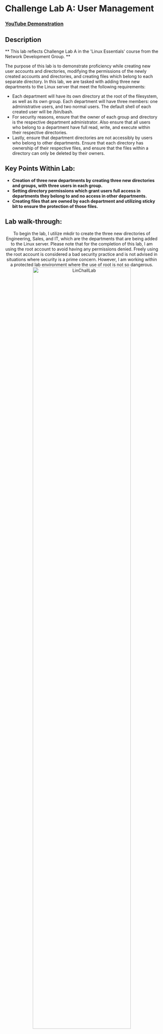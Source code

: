 <h1>Challenge Lab A: User Management</h1>

 ### [YouTube Demonstration](https://youtu.be/7eJexJVCqJo)

<h2>Description</h2>
** This lab reflects Challenge Lab A in the 'Linux Essentials' course from the Network Development Group. **

The purpose of this lab is to demonstrate proficiency while creating new user accounts and directories, modifying the permissions of the newly created accounts and directories, and creating files which belong to each separate directory. In this lab, we are tasked with adding three new departments to the Linux server that meet the following requirements:

- Each department will have its own directory at the root of the filesystem, as well as its own group. Each department will have three members: one administrative users, and two normal users. The default shell of each created user will be /bin/bash.
- For security reasons, ensure that the owner of each group and directory is the respective department administrator. Also ensure that all users who belong to a department have full read, write, and execute within their respective directories.
- Lastly, ensure that department directories are not accessibly by users who belong to other departments. Ensure that each directory has ownership of their respective files, and ensure that the files within a directory can only be deleted by their owners.  

<h2>Key Points Within Lab: </h2>

- <b>Creation of three new departments by creating three new directories and groups, with three users in each group.</b>
- <b>Setting directory permissions which grant users full access in departments they belong to and no access in other departments.  </b>
- <b>Creating files that are owned by each department and utilizing sticky bit to ensure the protection of those files. </b>

<h2>Lab walk-through:</h2>

<p align="center">
To begin the lab, I utilize mkdir to create the three new directories of Engineering, Sales, and IT, which are the departments that are being added to the Linux server. Please note that for the completion of this lab, I am using the root account to avoid having any permissions denied. Freely using the root account is considered a bad security practice and is not advised in situations where security is a prime concern. However, I am working within a protected lab environment where the use of root is not so dangerous. <br/>
<img src="https://i.imgur.com/OBocBYB.png" height="80%" width="80%" alt="LinChallLab"/>
<br />
<br />

<p align="center">
In addition to directories, I also need to create specific groups for each department that will house the users which belong to those departments. By using a string of the groupadd commands, I am able to create a group for Engineering, Sales, and IT. Additionally, I am able to verify that those groups were created properly by checking the /etc/group file.  <br/>
<img src="https://i.imgur.com/OAZucGb.png" height="80%" width="80%" alt="LinChallLab"/>
<br />
<br />

<p align="center">
By running "cat /etc/group", I am able to check the contents of the /etc/group file. Denoted in the highlighted portion of the screenshot is an entry for each group that we created, meaning that they were successfully added to the system. <br/>
<img src="https://i.imgur.com/diJqe7a.png" height="80%" width="80%" alt="LinChallLab"/>
<br />
<br />

<p align="center">
At this point in the lab, it is time to create the user accounts that will be added to the groups that we made. Utilizing the useradd command, I am able to add two regular users and one administrative user to each group. By using the tags -m, -s, and -g, I am able to designate a home directory for each user, make each users default shell /bin/bash, and ensure that the group that they have been added to is their primary group. After administering these commands, we are able to see the existence of all the created users when looking inside of /home.<br/>
<img src="https://i.imgur.com/daHmp6x.png" height="80%" width="80%" alt="LinChallLab"/>
<br />
<br />

<p align="center">
With the users, directories, and groups all created, it is time to assign ownership of each directory to the respective admin of each department. By employing the chown command, I am able to make the following changes: placing ownership of the engineering directory with the engineering admin, placing ownership of the sales directory with the sales admin, and placing ownership of the IT directory with the IT admin. Now, when checking the permissions of these directories, we are able to confirm that each department belongs to the appropriate group and owner.  <br/>
<img src="https://i.imgur.com/L8T4RPl.png height="80%" width="80%" alt="LinChallLab"/>
<br />
<br />

<p align="center">
In this screenshot, I am controlling directory access by adjusting the permissions that are associated with each directory. The lab tasked us with setting permissions so that department members have full access to their own directory, but no access in directories that they do not belong to. By administering 'chmod 1770' to each directory, I am able to grant full read, write, and execute permissions to the owner and group members of a directory, while also disabling access to individuals who are not within that department group. Additionally, that command also applies the sticky bit to each directory, meaning that files within the directory can only be deleted by their respective owners, thus helping to protect info that belongs to each department.  <br/>
<img src="https://i.imgur.com/pAdFmz3.png" height="80%" width="80%" alt="LinChallLab"/>
<br />
<br />

<p align="center">
In this screenshot, I am creating a simple text file and placing it within the directory of each department. Although the content of each text file is the same, they are three different files which simply serve to showcase that each department possesses some sort of their own information. By checking the output and the path of each file, I am able to confirm that all of the text files were properly created and assigned to the appropriate departments.<br/>
<img src="https://i.imgur.com/DcLt3dC.png" height="80%" width="80%" alt="LinChallLab"/>
<br />
<br />

<p align="center">
In this image, I am adjusting both the ownership of the files that I previously created, and altering the permissions of those files as well. Since I created the files while on the root account, they initially belong to the user and group of 'root'. By using the chown command again, I am able to place the files within the group that they should belong to (Engineering, Sales, or IT), and I am also able give file ownership to the respective administrative user. After applying this first change, we can now see that instead of belonging to 'root', each file now belongs to a specific department and is owned by the admin of that department. In order to adjust the permissions of the files, I used the command "chmod 740". This changes the file permissions so that the administrative users have full ability to read, change, or delete the document; other department members are able to access the document for reading purposes but are unable to alter the document in any fashion; and all other users who do not belong to the department have no access to the file whatsoever.  <br/>
<img src="https://i.imgur.com/xN7jJhO.png" height="80%" width="80%" alt="LinChallLab"/>
<br />
<br />

<p align="center">
This final screenshot is meant to serve as a full breakdown of the lab by showcasing the following information: 

 - FILL IN WITH WHAT THE PIC SHOWS AND THE REQUIREMENTS THAT YOU MET
 -
 - 
<p align="center">
<img src="https://i.imgur.com/pSKzpu8.png" height="80%" width="80%" alt="LinChallLab"/>
<br />
<br />




<!--
 ```diff
- text in red
+ text in green
! text in orange
# text in gray
@@ text in purple (and bold)@@
```
--!>
